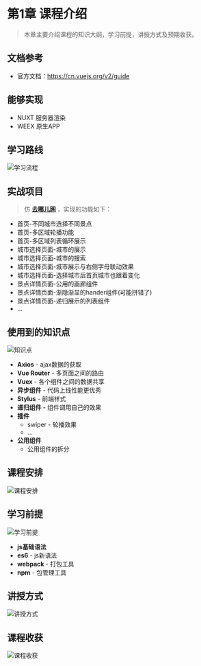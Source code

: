 # 第1章 课程介绍 

> 本章主要介绍课程的知识大纲，学习前提，讲授方式及预期收获。

## 文档参考

- 官方文档：https://cn.vuejs.org/v2/guide

## 能够实现

* NUXT 服务器渲染
* WEEX 原生APP

## 学习路线

![学习流程](https://cdn.jsdelivr.net/gh/xiaodongxier/static@main/qnew/K9XCjD.png)

## 实战项目

> 仿 **[去哪儿网](https://www.qunar.com/)** ，实现的功能如下：

* 首页-不同城市选择不同景点
* 首页-多区域轮播功能
* 首页-多区域列表循环展示
* 城市选择页面-城市的展示
* 城市选择页面-城市的搜索
* 城市选择页面-城市展示与右侧字母联动效果
* 城市选择页面-选择城市后首页城市也跟着变化
* 景点详情页面-公用的画廊组件
* 景点详情页面-渐隐渐显的hander组件(可能拼错了)
* 景点详情页面-递归展示的列表组件
* ...

## 使用到的知识点

![知识点](https://cdn.jsdelivr.net/gh/xiaodongxier/static@main/qnew/ucBVIX.png)

* **Axios** - ajax数据的获取
* **Vue Router** - 多页面之间的路由
* **Vuex** - 各个组件之间的数据共享
* **异步组件** - 代码上线性能更优秀
* **Stylus** - 前端样式
* **递归组件** - 组件调用自己的效果
* **插件**
    * swiper - 轮播效果
    * ...
* **公用组件**
    * 公用组件的拆分


## 课程安排

![课程安排](https://cdn.jsdelivr.net/gh/xiaodongxier/static@main/qnew/j7hH3U.png)

## 学习前提

![学习前提](https://cdn.jsdelivr.net/gh/xiaodongxier/static@main/qnew/dH8J5V.png)
 
* **js基础语法** 
* **es6** - js新语法
* **webpack** - 打包工具
* **npm** - 包管理工具

## 讲授方式


![讲授方式](https://cdn.jsdelivr.net/gh/xiaodongxier/static@main/qnew/paDE7G.png)


## 课程收获

![课程收获](https://cdn.jsdelivr.net/gh/xiaodongxier/static@main/qnew/Psxp94.png)